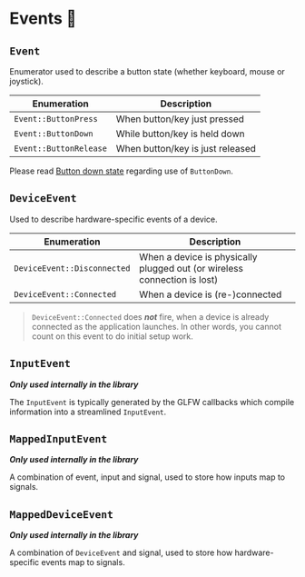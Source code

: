 # Events 🎲

## ``Event``
Enumerator used to describe a button state (whether keyboard, mouse or joystick).

| Enumeration              | Description                      |
|--------------------------|----------------------------------|
| ``Event::ButtonPress``   | When button/key just pressed     |
| ``Event::ButtonDown``    | While button/key is held down    |
| ``Event::ButtonRelease`` | When button/key is just released |

Please read [Button down state](../getting-started/button-down-states.md) regarding
use of ``ButtonDown``.

## ``DeviceEvent``
Used to describe hardware-specific events of a device.

| Enumeration                   | Description                                                              |
|-------------------------------|--------------------------------------------------------------------------|
| ``DeviceEvent::Disconnected`` | When a device is physically plugged out (or wireless connection is lost) |
| ``DeviceEvent::Connected``    | When a device is (re-)connected                                          |

> ``DeviceEvent::Connected`` does _**not**_ fire, when a device is already connected as the application launches.
> In other words, you cannot count on this event to do initial setup work.

## ``InputEvent``
_**Only used internally in the library**_

The ``InputEvent`` is typically generated by the GLFW callbacks which
compile information into a streamlined ``InputEvent``.

## ``MappedInputEvent``
_**Only used internally in the library**_

A combination of event, input and signal, used to store how inputs map
to signals.

## ``MappedDeviceEvent``
_**Only used internally in the library**_

A combination of ``DeviceEvent`` and signal, used to store how hardware-specific events map
to signals.
